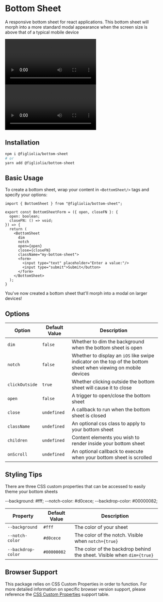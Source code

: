 # Bottom Sheet
A responsive bottom sheet for react applications. This bottom sheet will morph into a more standard modal appearance when the screen size is above that of a typical mobile device

<video title="Mobile Demo" src="https://github.com/user-attachments/assets/282a6ad0-103d-43a8-9ecb-7ae80eb9e941" height="auto" width="auto"></video>
<video title="Desktop Demo" src="https://github.com/user-attachments/assets/7e5a6b0a-4a98-47fb-b9ca-70282e9e4880" height="auto" width="auto"></video>

## Installation
```bash
npm i @figliolia/bottom-sheet
# or
yarn add @figliolia/bottom-sheet
```

## Basic Usage
To create a bottom sheet, wrap your content in `<BottomSheet/>` tags and specify your options:
```tsx
import { BottomSheet } from "@figliolia/bottom-sheet";

export const BottomSheetForm = ({ open, closeFN }: {
  open: boolean;
  closeFN: () => void;
}) => {
  return (
    <BottomSheet 
      dim 
      notch 
      open={open}
      close={closeFN}
      className="my-bottom-sheet">
      <form>
        <input type="text" placeholder="Enter a value:"/>
        <input type="submit">Submit</button>
      </form>
    </BottomSheet>
  );
}
```
You've now created a bottom sheet that'll morph into a modal on larger devices!

## Options
 
| Option  | Default Value | Description |
| ------------- | ------------- | ------------- |
| `dim`  | `false`  | Whether to dim the background when the bottom sheet is open |
| `notch`  | `false`  | Whether to display an `iOS` like swipe indicator on the top of the bottom sheet when viewing on mobile devices |
| `clickOutside`  | `true`  | Whether clicking outside the bottom sheet will cause it to close |
| `open`  | `false`  | A trigger to open/close the bottom sheet |
| `close`  | `undefined`  | A callback to run when the bottom sheet is closed |
| `className`  | `undefined`  | An optional css class to apply to your bottom sheet |
| `children`  | `undefined`  | Content elements you wish to render inside your bottom sheet |
| `onScroll`  | `undefined`  | An optional callback to execute when your bottom sheet is scrolled |

## Styling Tips
There are three CSS custom properties that can be accessed to easily theme your bottom sheets

  --background: #fff;
  --notch-color: #d0cece;
  --backdrop-color: #00000082;

| Property  | Default Value | Description |
| ------------- | ------------- | ------------- |
| `--background`  | `#fff`  | The color of your sheet |
| `--notch-color`  | `#d0cece`  | The color of the notch. Visible when `notch={true}` |
| `--backdrop-color`  | `#00000082`  | The color of the backdrop behind the sheet. Visible when `dim={true}` |

## Browser Support
This package relies on CSS Custom Properties in order to function. For more detailed information on specific browser version support, please reference the [CSS Custom Properties](https://caniuse.com/?search=CSS%20custom%20properties) support table.

